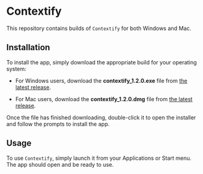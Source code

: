 # Contextify

This repository contains builds of `Contextify` for both Windows and Mac.

## Installation

To install the app, simply download the appropriate build for your operating system:

- For Windows users, download the __contextify_1.2.0.exe__ file from [the latest release](https://github.com/Orbios/contextify_web/releases).

- For Mac users, download the __contextify_1.2.0.dmg__ file from [the latest release](https://github.com/Orbios/contextify_web/releases).


Once the file has finished downloading, double-click it to open the installer and follow the prompts to install the app.

## Usage

To use `Contextify`, simply launch it from your Applications or Start menu. The app should open and be ready to use.